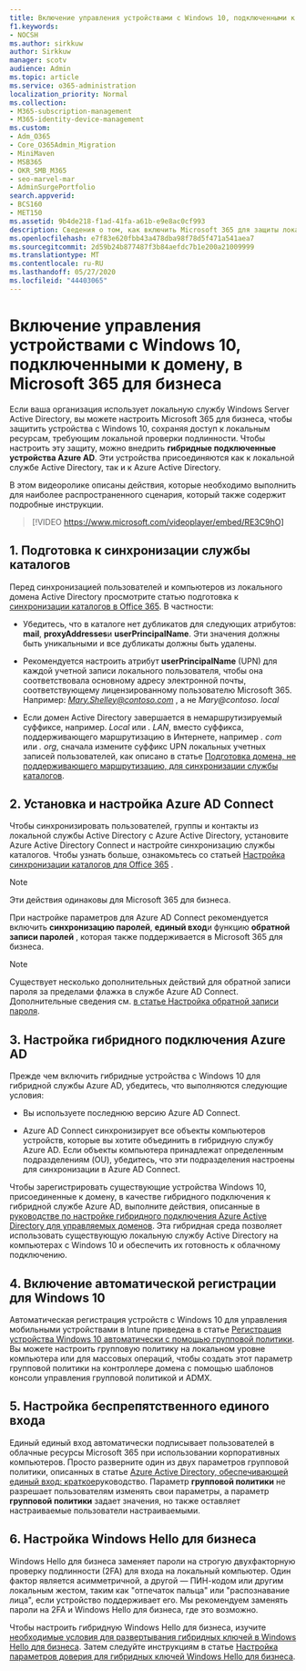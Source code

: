 ```yaml
---
title: Включение управления устройствами с Windows 10, подключенными к домену, в Microsoft 365 для бизнеса
f1.keywords:
- NOCSH
ms.author: sirkkuw
author: Sirkkuw
manager: scotv
audience: Admin
ms.topic: article
ms.service: o365-administration
localization_priority: Normal
ms.collection:
- M365-subscription-management
- M365-identity-device-management
ms.custom:
- Adm_O365
- Core_O365Admin_Migration
- MiniMaven
- MSB365
- OKR_SMB_M365
- seo-marvel-mar
- AdminSurgePortfolio
search.appverid:
- BCS160
- MET150
ms.assetid: 9b4de218-f1ad-41fa-a61b-e9e8ac0cf993
description: Сведения о том, как включить Microsoft 365 для защиты локальных подключенных к Active Directory устройств с Windows 10 в всего несколько этапов.
ms.openlocfilehash: e7f83e620fbb43a478dba98f78d5f471a541aea7
ms.sourcegitcommit: 2d59b24b877487f3b84aefdc7b1e200a21009999
ms.translationtype: MT
ms.contentlocale: ru-RU
ms.lasthandoff: 05/27/2020
ms.locfileid: "44403065"
---
```

# <a name="enable-domain-joined-windows-10-devices-to-be-managed-by-microsoft-365-for-business"></a>Включение управления устройствами с Windows 10, подключенными к домену, в Microsoft 365 для бизнеса

Если ваша организация использует локальную службу Windows Server Active Directory, вы можете настроить Microsoft 365 для бизнеса, чтобы защитить устройства с Windows 10, сохраняя доступ к локальным ресурсам, требующим локальной проверки подлинности.
Чтобы настроить эту защиту, можно внедрить **гибридные подключенные устройства Azure AD**. Эти устройства присоединяются как к локальной службе Active Directory, так и к Azure Active Directory.

В этом видеоролике описаны действия, которые необходимо выполнить для наиболее распространенного сценария, который также содержит подробные инструкции.

> [!VIDEO https://www.microsoft.com/videoplayer/embed/RE3C9hO]
  

## <a name="1-prepare-for-directory-synchronization"></a>1. Подготовка к синхронизации службы каталогов 

Перед синхронизацией пользователей и компьютеров из локального домена Active Directory просмотрите статью подготовка к [синхронизации каталогов в Office 365](https://docs.microsoft.com/office365/enterprise/prepare-for-directory-synchronization). В частности:

   - Убедитесь, что в каталоге нет дубликатов для следующих атрибутов: **mail**, **proxyAddresses**и **userPrincipalName**. Эти значения должны быть уникальными и все дубликаты должны быть удалены.
   
   - Рекомендуется настроить атрибут **userPrincipalName** (UPN) для каждой учетной записи локального пользователя, чтобы она соответствовала основному адресу электронной почты, соответствующему лицензированному пользователю Microsoft 365. Например: *Mary.Shelley@contoso.com* , а не *Mary@contoso. local*
   
   - Если домен Active Directory завершается в немаршрутизируемый суффиксе, например. *Local* или *. LAN*, вместо суффикса, поддерживающего маршрутизацию в Интернете, например *. com* или *. org*, сначала измените суффикс UPN локальных учетных записей пользователей, как описано в статье [Подготовка домена, не поддерживающего маршрутизацию, для синхронизации службы каталогов](https://docs.microsoft.com/office365/enterprise/prepare-a-non-routable-domain-for-directory-synchronization). 

## <a name="2-install-and-configure-azure-ad-connect"></a>2. Установка и настройка Azure AD Connect

Чтобы синхронизировать пользователей, группы и контакты из локальной службы Active Directory с Azure Active Directory, установите Azure Active Directory Connect и настройте синхронизацию службы каталогов. Чтобы узнать больше, ознакомьтесь со статьей [Настройка синхронизации каталогов для Office 365](https://docs.microsoft.com/office365/enterprise/set-up-directory-synchronization) .

> [!NOTE]
> Эти действия одинаковы для Microsoft 365 для бизнеса. 

При настройке параметров для Azure AD Connect рекомендуется включить **синхронизацию паролей**, **единый вход**и функцию **обратной записи паролей** , которая также поддерживается в Microsoft 365 для бизнеса.

> [!NOTE]
> Существует несколько дополнительных действий для обратной записи пароля за пределами флажка в службе Azure AD Connect. Дополнительные сведения см. [в статье Настройка обратной записи пароля](https://docs.microsoft.com/azure/active-directory/authentication/howto-sspr-writeback). 

## <a name="3-configure-hybrid-azure-ad-join"></a>3. Настройка гибридного подключения Azure AD

Прежде чем включить гибридные устройства с Windows 10 для гибридной службы Azure AD, убедитесь, что выполняются следующие условия:

   - Вы используете последнюю версию Azure AD Connect.

   - Azure AD Connect синхронизирует все объекты компьютеров устройств, которые вы хотите объединить в гибридную службу Azure AD. Если объекты компьютера принадлежат определенным подразделениям (OU), убедитесь, что эти подразделения настроены для синхронизации в Azure AD Connect.

Чтобы зарегистрировать существующие устройства Windows 10, присоединенные к домену, в качестве гибридного подключения к гибридной службе Azure AD, выполните действия, описанные в [руководстве по настройке гибридного подключения Azure Active Directory для управляемых доменов](https://docs.microsoft.com/azure/active-directory/devices/hybrid-azuread-join-managed-domains#configure-hybrid-azure-ad-join). Эта гибридная среда позволяет использовать существующую локальную службу Active Directory на компьютерах с Windows 10 и обеспечить их готовность к облачному подключению.
    
## <a name="4-enable-automatic-enrollment-for-windows-10"></a>4. Включение автоматической регистрации для Windows 10

 Автоматическая регистрация устройств с Windows 10 для управления мобильными устройствами в Intune приведена в статье [Регистрация устройства Windows 10 автоматически с помощью групповой политики](https://docs.microsoft.com/windows/client-management/mdm/enroll-a-windows-10-device-automatically-using-group-policy). Вы можете настроить групповую политику на локальном уровне компьютера или для массовых операций, чтобы создать этот параметр групповой политики на контроллере домена с помощью шаблонов консоли управления групповой политикой и ADMX.

## <a name="5-configure-seamless-single-sign-on"></a>5. Настройка беспрепятственного единого входа

  Единый единый вход автоматически подписывает пользователей в облачные ресурсы Microsoft 365 при использовании корпоративных компьютеров. Просто разверните один из двух параметров групповой политики, описанных в статье [Azure Active Directory, обеспечивающей единый вход: краткое](https://docs.microsoft.com/azure/active-directory/hybrid/how-to-connect-sso-quick-start#step-2-enable-the-feature)руководство. Параметр **групповой политики** не разрешает пользователям изменять свои параметры, а параметр **групповой политики** задает значения, но также оставляет настраиваемые пользователи настраиваемыми.

## <a name="6-set-up-windows-hello-for-business"></a>6. Настройка Windows Hello для бизнеса

 Windows Hello для бизнеса заменяет пароли на строгую двухфакторную проверку подлинности (2FA) для входа на локальный компьютер. Один фактор является асимметричной, а другой — ПИН-кодом или другим локальным жестом, таким как "отпечаток пальца" или "распознавание лица", если устройство поддерживает его. Мы рекомендуем заменять пароли на 2FA и Windows Hello для бизнеса, где это возможно.

Чтобы настроить гибридную Windows Hello для бизнеса, изучите [необходимые условия для развертывания гибридных ключей в Windows Hello для бизнеса](https://docs.microsoft.com/windows/security/identity-protection/hello-for-business/hello-hybrid-key-trust-prereqs). Затем следуйте инструкциям в статье [Настройка параметров доверия для гибридных ключей Windows Hello для бизнеса](https://docs.microsoft.com/windows/security/identity-protection/hello-for-business/hello-hybrid-key-whfb-settings). 
